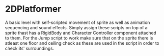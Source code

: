 # 2DPlatformer
A basic level with self-scripted movement of sprite as well as animation sequencing and sound effects.
Simply assign these scripts on top of a sprite thast has a RigidBody and Character Controller component attached to them.
For the Jump script to work make sure that on the sprite there is atleast one floor and ceiling check as these are used in the script in order to check its' surroundings.
